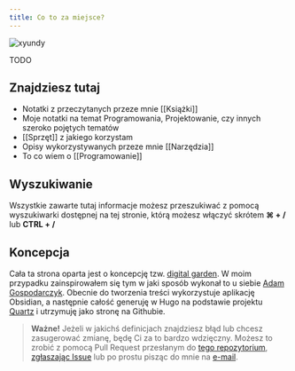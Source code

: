 ```yaml
---
title: Co to za miejsce?
---
```


  
![xyundy](https://assets.xyundy.pl/xyundy/xyundy_mono.png?v1)

TODO

## Znajdziesz tutaj
- Notatki z przeczytanych przeze mnie [[Książki]]
- Moje notatki na temat Programowania, Projektowanie, czy innych szeroko pojętych tematów
- [[Sprzęt]] z jakiego korzystam
- Opisy wykorzystywanych przeze mnie [[Narzędzia]]
- To co wiem o [[Programowanie]]

## Wyszukiwanie

Wszystkie zawarte tutaj informacje możesz przeszukiwać z pomocą wyszukiwarki dostępnej na tej stronie, którą możesz włączyć skrótem **⌘ + /** lub **CTRL + /**

## Koncepcja
Cała ta strona oparta jest o koncepcję tzw. [digital garden](https://joelhooks.com/digital-garden). W moim przypadku zainspirowałem się tym w jaki sposób wykonał to u siebie [Adam Gospodarczyk](https://brain.overment.com).
Obecnie do tworzenia treści wykorzystuje aplikację Obsidian, a następnie całość generuję w Hugo na podstawie projektu [Quartz](https://quartz.jzhao.xyz/) i utrzymuję jako stronę na Githubie.

> **Ważne!** Jeżeli w jakichś definicjach znajdziesz błąd lub chcesz zasugerować zmianę, będę Ci za to bardzo wdzięczny. Możesz to zrobić z pomocą Pull Request przesłanym do [tego repozytorium](https://github.com/xyundy/brain), [zgłaszając Issue](https://github.com/xyundy/brain/issues/new) lub po prostu pisząc do mnie na [e-mail](mailto:hello@xyundy.pl).